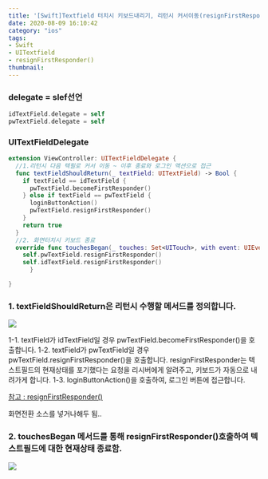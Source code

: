 ```yaml
---
title: '[Swift]Textfield 터치시 키보드내리기, 리턴시 커서이동(resignFirstResponder())'
date: 2020-08-09 16:10:42
category: "ios"
tags:
- Swift
- UITextfield
- resignFirstResponder()
thumbnail: 
---
```




### delegate = slef선언
```swift
idTextField.delegate = self
pwTextField.delegate = self
```

### UITextFieldDelegate

```swift
extension ViewController: UITextFieldDelegate {
  //1.리턴시 다음 텍필로 커서 이동 ~ 이후 종료와 로그인 액션으로 접근
  func textFieldShouldReturn(_ textField: UITextField) -> Bool {
    if textField == idTextField {
      pwTextField.becomeFirstResponder()
    } else if textField == pwTextField {
      loginButtonAction()
      pwTextField.resignFirstResponder()
    }
    return true
  }
  //2. 화면터치시 키보드 종료
  override func touchesBegan(_ touches: Set<UITouch>, with event: UIEvent?) {
    self.pwTextField.resignFirstResponder()
    self.idTextField.resignFirstResponder()
      }

}
```
### 1. textFieldShouldReturn은 리턴시 수행할 메서드를 정의합니다. 

![](/image/doyou1.gif)


1-1. textField가 idTextField일 경우 pwTextField.becomeFirstResponder()을 호출합니다. 
1-2. textField가 pwTextField일 경우 pwTextField.resignFirstResponder()을 호출합니다. resignFirstResponder는 텍스트필드의 현재상태를 포기했다는 요청을 리시버에게 알려주고, 키보드가 자동으로 내려가게 합니다. 
1-3. loginButtonAction()을 호출하여, 로그인 버튼에 접근합니다. 


[참고 : resignFirstResponder()](https://developer.apple.com/documentation/uikit/uiresponder/1621097-resignfirstresponder)


화면전환 소스를 넣거나해두 됨.. 



### 2. touchesBegan 메서드를 통해 resignFirstResponder()호출하여 텍스트필드에 대한 현재상태 종료함. 


![](/image/doyou2.gif)



